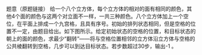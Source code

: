 题意（原题链接）
给一个八个立方体，每个立方体的相对的面有相同的颜色，其他4个面的颜色与这两个对立面不一样，一共三种颜色。八个立方体加上一个空位，在平面上排成一个九宫格，且具有序号。初始的排列状态相同，但是空格的位置不一定，由题目给出。如下图所示。给定初始状态的空格的位置，和目标状态的朝上的面的颜色，求最少“翻转”——将与空格位置相邻的立方体沿立方体与空格的公共棱翻转到空格，几步可以到达目标状态。若步数超过30步，输出-1 。
